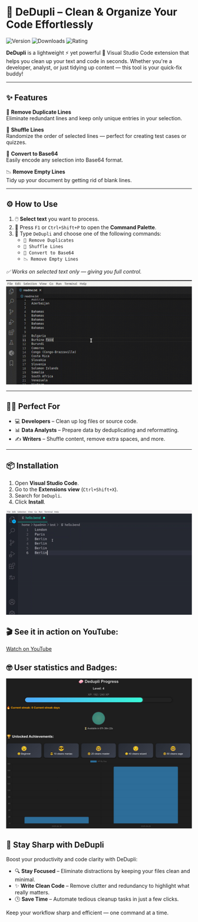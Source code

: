 # 🧹 DeDupli – Clean & Organize Your Code Effortlessly

![Version](https://img.shields.io/visual-studio-marketplace/v/learnwithyan.dedupli?label=Version)
![Downloads](https://img.shields.io/visual-studio-marketplace/d/learnwithyan.dedupli?label=Downloads)
![Rating](https://img.shields.io/visual-studio-marketplace/stars/learnwithyan.dedupli?label=Rating)

**DeDupli** is a lightweight ⚡ yet powerful 💪 Visual Studio Code extension that helps you clean up your text and code in seconds. Whether you're a developer, analyst, or just tidying up content — this tool is your quick-fix buddy!

---

## ✨ Features

🧽 **Remove Duplicate Lines**  
Eliminate redundant lines and keep only unique entries in your selection.

🔀 **Shuffle Lines**  
Randomize the order of selected lines — perfect for creating test cases or quizzes.

🧾 **Convert to Base64**  
Easily encode any selection into Base64 format.

📉 **Remove Empty Lines**  
Tidy up your document by getting rid of blank lines.

---

## ⚙️ How to Use

1. 🖱️ **Select text** you want to process.
2. 🎯 Press `F1` or `Ctrl+Shift+P` to open the **Command Palette**.
3. 💼 Type `DeDupli` and choose one of the following commands:
   - `🧽 Remove Duplicates`
   - `🔀 Shuffle Lines`
   - `🧾 Convert to Base64`
   - `📉 Remove Empty Lines`

*✅ Works on selected text only — giving you full control.*

[![Vscode extension](/translations/demo.gif 'Vscode extension demo')](https://learnwithyan.com)

---

## 👨‍💻 Perfect For

- 💻 **Developers** – Clean up log files or source code.
- 📊 **Data Analysts** – Prepare data by deduplicating and reformatting.
- ✍️ **Writers** – Shuffle content, remove extra spaces, and more.

---

## 📦 Installation

1. Open **Visual Studio Code**.
2. Go to the **Extensions view** (`Ctrl+Shift+X`).
3. Search for `DeDupli`.
4. Click **Install**.

[![Vscode extension](/translations/demo2.gif 'Vscode extension demo')](https://learnwithyan.com)

## 🎬 See it in action on YouTube:

[Watch on YouTube](https://www.youtube.com/watch?v=f9PHCYbTWbc)

## 🤓 User statistics and Badges:
[![Vscode extension](/translations/user-progress.jpg 'User progress')](https://learnwithyan.com)


## 🧠 Stay Sharp with DeDupli

Boost your productivity and code clarity with DeDupli:

- 🔍 **Stay Focused** – Eliminate distractions by keeping your files clean and minimal.
- ✨ **Write Clean Code** – Remove clutter and redundancy to highlight what really matters.
- 🕒 **Save Time** – Automate tedious cleanup tasks in just a few clicks.

Keep your workflow sharp and efficient — one command at a time.